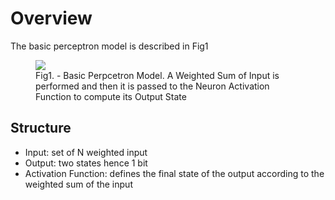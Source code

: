 
# Overview 

The basic perceptron model is described in Fig1 

<figure>
  <img src="http://www.embedded-vision.com/sites/default/files/technical-articles/CadenceCNN/Figure3b.jpg">
  <figcaption>Fig1. - Basic Perpcetron Model. A Weighted Sum of Input is performed and then it is passed to the Neuron Activation Function to compute its Output State</figcaption>
</figure>


## Structure 

- Input: set of N weighted input 
- Output: two states hence 1 bit 
- Activation Function: defines the final state of the output according to the weighted sum of the input 

